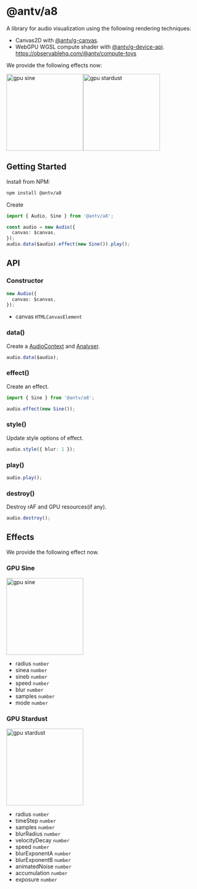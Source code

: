 # @antv/a8

A library for audio visualization using the following rendering techniques:

- Canvas2D with [@antv/g-canvas](https://g.antv.antgroup.com/api/renderer/canvas).
- WebGPU WGSL compute shader with [@antv/g-device-api](https://github.com/antvis/g-device-api). https://observablehq.com/@antv/compute-toys

We provide the following effects now:

<img src="https://mdn.alipayobjects.com/huamei_vbm5bl/afts/img/
A*ZSEdS7qJSagAAAAAAAAAAAAADvR5AQ/original" alt="gpu sine" height="200" /><img src="https://mdn.alipayobjects.com/huamei_vbm5bl/afts/img/A*PcO9Qq58pQYAAAAAAAAAAAAADvR5AQ/original" alt="gpu stardust" height="200" />

## Getting Started

Install from NPM:

```bash
npm install @antv/a8
```

Create

```ts
import { Audio, Sine } from '@antv/a8';

const audio = new Audio({
  canvas: $canvas,
});
audio.data($audio).effect(new Sine()).play();
```

## API

### Constructor

```ts
new Audio({
  canvas: $canvas,
});
```

- canvas `HTMLCanvasElement`

### data()

Create a [AudioContext]() and [Analyser]().

```ts
audio.data($audio);
```

### effect()

Create an effect.

```ts
import { Sine } from '@antv/a8';

audio.effect(new Sine());
```

### style()

Update style options of effect.

```ts
audio.style({ blur: 1 });
```

### play()

```ts
audio.play();
```

### destroy()

Destroy rAF and GPU resources(if any).

```ts
audio.destroy();
```

## Effects

We provide the following effect now.

### GPU Sine

<img src="https://mdn.alipayobjects.com/huamei_vbm5bl/afts/img/
A*ZSEdS7qJSagAAAAAAAAAAAAADvR5AQ/original" alt="gpu sine" height="200" />

- radius `number`
- sinea `number`
- sineb `number`
- speed `number`
- blur `number`
- samples `number`
- mode `number`

### GPU Stardust

<img src="https://mdn.alipayobjects.com/huamei_vbm5bl/afts/img/A*PcO9Qq58pQYAAAAAAAAAAAAADvR5AQ/original" alt="gpu stardust" height="200" />

- radius `number`
- timeStep `number`
- samples `number`
- blurRadius `number`
- velocityDecay `number`
- speed `number`
- blurExponentA `number`
- blurExponentB `number`
- animatedNoise `number`
- accumulation `number`
- exposure `number`
